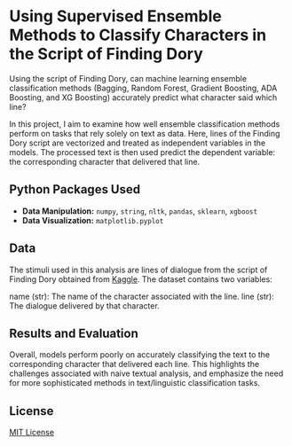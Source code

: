 # Using Supervised Ensemble Methods to Classify Characters in the Script of Finding Dory

Using the script of Finding Dory, can machine learning ensemble classification methods (Bagging, Random Forest, Gradient Boosting, ADA Boosting, and XG Boosting) accurately predict what character said which line?

In this project, I aim to examine how well ensemble classification methods perform on tasks that rely solely on text as data. Here, lines of the Finding Dory script are vectorized and treated as independent variables in the models. The processed text is then used predict the dependent variable: the corresponding character that delivered that line.

## Python Packages Used

- **Data Manipulation:** `numpy`, `string`, `nltk`, `pandas`, `sklearn`, `xgboost`
- **Data Visualization:** `matplotlib.pyplot`

## Data
The stimuli used in this analysis are lines of dialogue from the script of Finding Dory obtained from [Kaggle](https://www.kaggle.com/datasets/ashtrindade/finding-dory-movie-script). The dataset contains two variables:

name (str): The name of the character associated with the line.
line (str): The dialogue delivered by that character.

## Results and Evaluation

Overall, models perform poorly on accurately classifying the text to the corresponding character that delivered each line. This highlights the challenges associated with naive textual analysis, and emphasize the need for more sophisticated methods in text/linguistic classification tasks.

## License

[MIT License](https://opensource.org/license/mit/)
